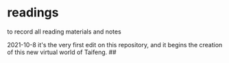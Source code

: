 # readings
to record all reading materials and notes

2021-10-8 it's the very first edit on this repository, and it begins the creation of this new virtual world of Taifeng. ##

